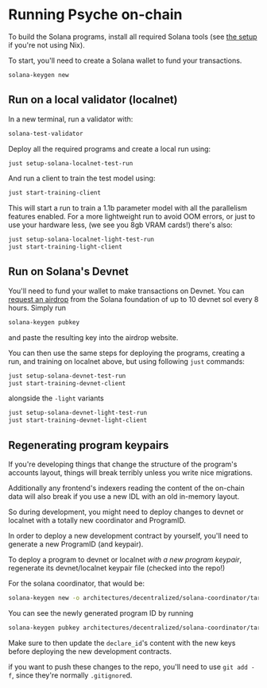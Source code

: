 # Running Psyche on-chain

To build the Solana programs, install all required Solana tools (see [the setup](./setup.md) if you're not using Nix).

To start, you'll need to create a Solana wallet to fund your transactions.

```bash
solana-keygen new
```

## Run on a local validator (localnet)

In a new terminal, run a validator with:

```bash
solana-test-validator
```

Deploy all the required programs and create a local run using:

```bash
just setup-solana-localnet-test-run
```

And run a client to train the test model using:

```bash
just start-training-client
```

This will start a run to train a 1.1b parameter model with all the parallelism features enabled.
For a more lightweight run to avoid OOM errors, or just to use your hardware less, (we see you 8gb VRAM cards!) there's also:

```bash
just setup-solana-localnet-light-test-run
just start-training-light-client
```

## Run on Solana's Devnet

You'll need to fund your wallet to make transactions on Devnet.
You can [request an airdrop](https://faucet.solana.com/) from the Solana foundation of up to 10 devnet sol every 8 hours. Simply run

```bash
solana-keygen pubkey
```

and paste the resulting key into the airdrop website.

You can then use the same steps for deploying the programs, creating a run, and training on localnet above, but using following `just` commands:

```bash
just setup-solana-devnet-test-run
just start-training-devnet-client
```

alongside the `-light` variants

```bash
just setup-solana-devnet-light-test-run
just start-training-devnet-light-client
```

## Regenerating program keypairs

If you're developing things that change the structure of the program's accounts layout, things will break terribly unless you write nice migrations.

Additionally any frontend's indexers reading the content of the on-chain data will also break if you use a new IDL with an old in-memory layout.

So during development, you might need to deploy changes to devnet or localnet with a totally new coordinator and ProgramID.

In order to deploy a new development contract by yourself, you'll need to generate a new ProgramID (and keypair).

To deploy a program to devnet or localnet _with a new program keypair_,
regenerate its devnet/localnet keypair file (checked into the repo!)

For the solana coordinator, that would be:

```bash
solana-keygen new -o architectures/decentralized/solana-coordinator/target/deploy/psyche_solana_coordinator-keypair.json -f
```

You can see the newly generated program ID by running

```bash
solana-keygen pubkey architectures/decentralized/solana-coordinator/target/deploy/psyche_solana_coordinator-keypair.json
```

Make sure to then update the `declare_id`'s content with the new keys before deploying the new development contracts.

if you want to push these changes to the repo, you'll need to use `git add -f`, since they're normally `.gitignore`d.
